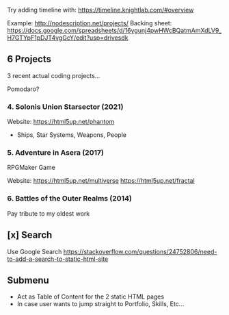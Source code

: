 Try adding timeline with:
https://timeline.knightlab.com/#overview

Example:
http://nodescription.net/projects/
Backing sheet: https://docs.google.com/spreadsheets/d/16ygunj4pwHWcBQatmAmXdLV9_H7GTYpF1pDJT4vgGcY/edit?usp=drivesdk

## 6 Projects

3 recent actual coding projects...

Pomodaro?

### 4. Solonis Union Starsector (2021)

Website: https://html5up.net/phantom
- Ships, Star Systems, Weapons, People

### 5. Adventure in Asera (2017)
RPGMaker Game

Website: https://html5up.net/multiverse
https://html5up.net/fractal


### 6. Battles of the Outer Realms (2014)
Pay tribute to my oldest work

## [x] Search
Use Google Search
https://stackoverflow.com/questions/24752806/need-to-add-a-search-to-static-html-site

## Submenu
- Act as Table of Content for the 2 static HTML pages
- In case user wants to jump straight to Portfolio, Skills, Etc...